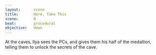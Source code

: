 ```yaml
---
layout:      scene
title:       Here, Take This
scene:       0
beat:        procedural
objective:   down
---
```



At the caves, Ilya sees the PCs,
and gives them his half of the medallion,
telling them to unlock the secrets of the cave.






